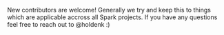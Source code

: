 New contributors are welcome! Generally we try and keep this to things which are applicable accross all Spark projects.
If you have any questions feel free to reach out to @holdenk :)
